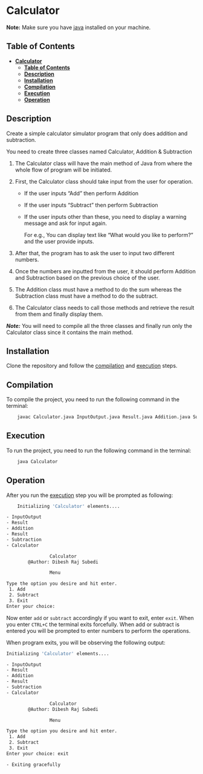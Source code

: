 # **Calculator**

**Note:** Make sure you have [java](https://www.oracle.com/java/technologies/downloads/#java8) installed on your machine.

## **Table of Contents**

- [**Calculator**](#calculator)
  - [**Table of Contents**](#table-of-contents)
  - [**Description**](#description)
  - [**Installation**](#installation)
  - [**Compilation**](#compilation)
  - [**Execution**](#execution)
  - [**Operation**](#operation)

## **Description**

Create a simple calculator simulator program that only does addition and subtraction.

You need to create three classes named Calculator, Addition & Subtraction

1. The Calculator class will have the main method of Java from where the whole flow of program will be initiated.
1. First, the Calculator class should take input from the user for operation.

   - If the user inputs “Add” then perform Addition
   - If the user inputs “Subtract” then perform Subtraction
   - If the user inputs other than these, you need to display a warning message and ask for input again.

     For e.g., You can display text like “What would you like to perform?” and the user provide inputs.

1. After that, the program has to ask the user to input two different numbers.
1. Once the numbers are inputted from the user, it should perform Addition and Subtraction based on the previous choice of the user.
1. The Addition class must have a method to do the sum whereas the Subtraction class must have a method to do the subtract.
1. The Calculator class needs to call those methods and retrieve the result from them and finally display them.

**_Note:_** You will need to compile all the three classes and finally run only the Calculator class since it contains the main method.

## **Installation**

Clone the repository and follow the [compilation](#compilation) and [execution](#execution) steps.

## **Compilation**

To compile the project, you need to run the following command in the terminal:

```bash
    javac Calculator.java InputOutput.java Result.java Addition.java Subtraction.java
```

## **Execution**

To run the project, you need to run the following command in the terminal:

```bash
    java Calculator
```

## **Operation**

After you run the [execution](#execution) step you will be prompted as following:

```bash
    Initializing 'Calculator' elements....

- InputOutput
- Result
- Addition
- Result
- Subtraction
- Calculator

                Calculator
        @Author: Dibesh Raj Subedi

                Menu

Type the option you desire and hit enter.
 1. Add
 2. Subtract
 3. Exit
Enter your choice:
```

Now enter `add` or `subtract` accordingly if you want to exit, enter `exit`. When you enter `CTRL+C` the terminal exits forcefully. When add or subtract is entered you will be prompted to enter numbers to perform the operations.

When program exits, you will be observing the following output:

```bash
Initializing 'Calculator' elements....

- InputOutput
- Result
- Addition
- Result
- Subtraction
- Calculator

                Calculator
        @Author: Dibesh Raj Subedi

                Menu

Type the option you desire and hit enter.
 1. Add
 2. Subtract
 3. Exit
Enter your choice: exit

- Exiting gracefully

```
